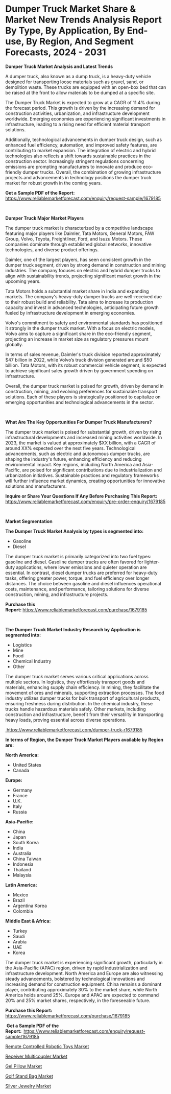 <p><h1>Dumper Truck Market Share & Market New Trends Analysis Report By Type, By Application, By End-use, By Region, And Segment Forecasts, 2024 - 2031</h1></p><p><strong>Dumper Truck Market Analysis and Latest Trends</strong></p>
<p><p>A dumper truck, also known as a dump truck, is a heavy-duty vehicle designed for transporting loose materials such as gravel, sand, or demolition waste. These trucks are equipped with an open-box bed that can be raised at the front to allow materials to be dumped at a specific site.</p><p>The Dumper Truck Market is expected to grow at a CAGR of 11.4% during the forecast period. This growth is driven by the increasing demand for construction activities, urbanization, and infrastructure development worldwide. Emerging economies are experiencing significant investments in infrastructure, leading to a rising need for efficient material transport solutions. </p><p>Additionally, technological advancements in dumper truck design, such as enhanced fuel efficiency, automation, and improved safety features, are contributing to market expansion. The integration of electric and hybrid technologies also reflects a shift towards sustainable practices in the construction sector. Increasingly stringent regulations concerning emissions are prompting manufacturers to innovate and produce eco-friendly dumper trucks. Overall, the combination of growing infrastructure projects and advancements in technology positions the dumper truck market for robust growth in the coming years.</p></p>
<p><strong>Get a Sample PDF of the Report:&nbsp;</strong> <a href="https://www.reliablemarketforecast.com/enquiry/request-sample/1679185?utm_campaign=1108&utm_medium=2&utm_source=Github&utm_content=ia&utm_term=12122024&utm_id=dumper-truck">https://www.reliablemarketforecast.com/enquiry/request-sample/1679185</a></p>
<p>&nbsp;</p>
<p><strong>Dumper Truck Major Market Players</strong></p>
<p><p>The dumper truck market is characterized by a competitive landscape featuring major players like Daimler, Tata Motors, General Motors, FAW Group, Volvo, Toyota, Freightliner, Ford, and Isuzu Motors. These companies dominate through established global networks, innovative technologies, and diverse product offerings.</p><p>Daimler, one of the largest players, has seen consistent growth in the dumper truck segment, driven by strong demand in construction and mining industries. The company focuses on electric and hybrid dumper trucks to align with sustainability trends, projecting significant market growth in the upcoming years.</p><p>Tata Motors holds a substantial market share in India and expanding markets. The company's heavy-duty dumper trucks are well-received due to their robust build and reliability. Tata aims to increase its production capacity and invest in advanced technologies, anticipating future growth fueled by infrastructure development in emerging economies.</p><p>Volvo's commitment to safety and environmental standards has positioned it strongly in the dumper truck market. With a focus on electric models, Volvo aims to capture a significant share in the eco-friendly segment, projecting an increase in market size as regulatory pressures mount globally.</p><p>In terms of sales revenue, Daimler's truck division reported approximately $47 billion in 2022, while Volvo’s truck division generated around $50 billion. Tata Motors, with its robust commercial vehicle segment, is expected to achieve significant sales growth driven by government spending on infrastructure. </p><p>Overall, the dumper truck market is poised for growth, driven by demand in construction, mining, and evolving preferences for sustainable transport solutions. Each of these players is strategically positioned to capitalize on emerging opportunities and technological advancements in the sector.</p></p>
<p>&nbsp;</p>
<p><strong>What Are The Key Opportunities For Dumper Truck Manufacturers?</strong></p>
<p><p>The dumper truck market is poised for substantial growth, driven by rising infrastructural developments and increased mining activities worldwide. In 2023, the market is valued at approximately $XX billion, with a CAGR of around XX% expected over the next five years. Technological advancements, such as electric and autonomous dumper trucks, are shaping the industry's future, enhancing efficiency and reducing environmental impact. Key regions, including North America and Asia-Pacific, are poised for significant contributions due to industrialization and urbanization initiatives. Sustainable practices and regulatory frameworks will further influence market dynamics, creating opportunities for innovative solutions and manufacturers.</p></p>
<p><strong>Inquire or Share Your Questions If Any Before Purchasing This Report:</strong> <a href="https://www.reliablemarketforecast.com/enquiry/pre-order-enquiry/1679185?utm_campaign=1108&utm_medium=2&utm_source=Github&utm_content=ia&utm_term=12122024&utm_id=dumper-truck">https://www.reliablemarketforecast.com/enquiry/pre-order-enquiry/1679185</a></p>
<p>&nbsp;</p>
<p><strong>Market Segmentation</strong></p>
<p><strong>The Dumper Truck Market Analysis by types is segmented into:</strong></p>
<p><ul><li>Gasoline</li><li>Diesel</li></ul></p>
<p><p>The dumper truck market is primarily categorized into two fuel types: gasoline and diesel. Gasoline dumper trucks are often favored for lighter-duty applications, where lower emissions and quieter operation are essential. In contrast, diesel dumper trucks are preferred for heavy-duty tasks, offering greater power, torque, and fuel efficiency over longer distances. The choice between gasoline and diesel influences operational costs, maintenance, and performance, tailoring solutions for diverse construction, mining, and infrastructure projects.</p></p>
<p><strong>Purchase this Report:&nbsp;</strong><a href="https://www.reliablemarketforecast.com/purchase/1679185?utm_campaign=1108&utm_medium=2&utm_source=Github&utm_content=ia&utm_term=12122024&utm_id=dumper-truck">https://www.reliablemarketforecast.com/purchase/1679185</a></p>
<p>&nbsp;</p>
<p><strong>The Dumper Truck Market Industry Research by Application is segmented into:</strong></p>
<p><ul><li>Logistics</li><li>Mine</li><li>Food</li><li>Chemical Industry</li><li>Other</li></ul></p>
<p><p>The dumper truck market serves various critical applications across multiple sectors. In logistics, they effortlessly transport goods and materials, enhancing supply chain efficiency. In mining, they facilitate the movement of ores and minerals, supporting extraction processes. The food industry utilizes dumper trucks for bulk transport of agricultural products, ensuring freshness during distribution. In the chemical industry, these trucks handle hazardous materials safely. Other markets, including construction and infrastructure, benefit from their versatility in transporting heavy loads, proving essential across diverse operations.</p></p>
<p><a href="https://www.reliablemarketforecast.com/dumper-truck-r1679185?utm_campaign=1108&utm_medium=2&utm_source=Github&utm_content=ia&utm_term=12122024&utm_id=dumper-truck">&nbsp;https://www.reliablemarketforecast.com/dumper-truck-r1679185</a></p>
<p><strong>In terms of Region, the Dumper Truck Market Players available by Region are:</strong></p>
<p>
    <p> <strong> North America: </strong>
        <ul>
            <li>United States</li>
            <li>Canada</li>
        </ul>
        </p> 
    <p> <strong> Europe: </strong>
        <ul>
            <li>Germany</li>
            <li>France</li>
            <li>U.K.</li>
            <li>Italy</li>
            <li>Russia</li>
        </ul>
        </p> 
    <p> <strong> Asia-Pacific: </strong>
        <ul>
            <li>China</li>
            <li>Japan</li>
            <li>South Korea</li>
            <li>India</li>
            <li>Australia</li>
            <li>China Taiwan</li>
            <li>Indonesia</li>
            <li>Thailand</li>
            <li>Malaysia</li>
        </ul>
        </p> 
    <p> <strong> Latin America: </strong>
        <ul>
            <li>Mexico</li>
            <li>Brazil</li>
            <li>Argentina Korea</li>
            <li>Colombia</li>
        </ul>
        </p> 
    <p> <strong> Middle East & Africa: </strong>
        <ul>
            <li>Turkey</li>
            <li>Saudi</li>
            <li>Arabia</li>
            <li>UAE</li>
            <li>Korea</li>
        </ul>
    </p>
    </p>
<p><p>The dumper truck market is experiencing significant growth, particularly in the Asia-Pacific (APAC) region, driven by rapid industrialization and infrastructure development. North America and Europe are also witnessing steady advancements, bolstered by technological innovations and increasing demand for construction equipment. China remains a dominant player, contributing approximately 30% to the market share, while North America holds around 25%. Europe and APAC are expected to command 20% and 25% market shares, respectively, in the foreseeable future.</p></p>
<p><strong>Purchase this Report: </strong><a href="https://www.reliablemarketforecast.com/purchase/1679185?utm_campaign=1108&utm_medium=2&utm_source=Github&utm_content=ia&utm_term=12122024&utm_id=dumper-truck">https://www.reliablemarketforecast.com/purchase/1679185</a></p>
<p>&nbsp;<strong>Get a Sample PDF of the Report:&nbsp;&nbsp;</strong><a href="https://www.reliablemarketforecast.com/enquiry/request-sample/1679185?utm_campaign=1108&utm_medium=2&utm_source=Github&utm_content=ia&utm_term=12122024&utm_id=dumper-truck">https://www.reliablemarketforecast.com/enquiry/request-sample/1679185</a></p>
<p><strong></strong></p>
<p><p><a href="https://www.linkedin.com/pulse/analyzing-hashub-gbd8f?utm_campaign=1108&utm_medium=2&utm_source=Github&utm_content=ia&utm_term=12122024&utm_id=dumper-truck">Remote Controlled Robotic Toys Market</a></p><p><a href="https://www.linkedin.com/pulse/rev-athenaur-okk4f?utm_campaign=1108&utm_medium=2&utm_source=Github&utm_content=ia&utm_term=12122024&utm_id=dumper-truck">Receiver Multicoupler Market</a></p><p><a href="https://www.linkedin.com/pulse/understanding-gel-pillow-market-2024-2031-development-sales-applications-8wbhe?utm_campaign=1108&utm_medium=2&utm_source=Github&utm_content=ia&utm_term=12122024&utm_id=dumper-truck">Gel Pillow Market</a></p><p><a href="https://www.linkedin.com/pulse/whats-ahead-golf-stand-bag-market-analysis-2024-2031-124-vql8f?utm_campaign=1108&utm_medium=2&utm_source=Github&utm_content=ia&utm_term=12122024&utm_id=dumper-truck">Golf Stand Bag Market</a></p><p><a href="https://www.linkedin.com/pulse/decoding-silver-jewelry-market-dynamics-strategic-imperatives-n0lkf?utm_campaign=1108&utm_medium=2&utm_source=Github&utm_content=ia&utm_term=12122024&utm_id=dumper-truck">Silver Jewelry Market</a></p></p>